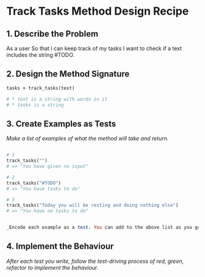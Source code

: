 # Track Tasks Method Design Recipe

## 1. Describe the Problem

As a user
So that I can keep track of my tasks
I want to check if a text includes the string #TODO.


## 2. Design the Method Signature

```ruby
tasks = track_tasks(text)

# * text is a string with words in it
# * tasks is a string
```

## 3. Create Examples as Tests

_Make a list of examples of what the method will take and return._

```ruby

# 1
track_tasks("")
# => "You have given no input"

# 2 
track_tasks("#TODO")
# => "You have tasks to do"

# 3
track_tasks("Today you will be resting and doing nothing else")
# => "You have no tasks to do"


_Encode each example as a test. You can add to the above list as you go._
```

## 4. Implement the Behaviour

_After each test you write, follow the test-driving process of red, green, refactor to implement the behaviour._